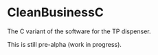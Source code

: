 # CleanBusinessC
The C variant of the software for the TP dispenser.

This is still pre-alpha (work in progress).

